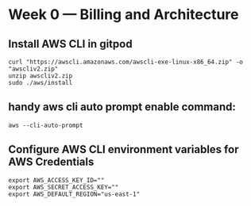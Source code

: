 # Week 0 — Billing and Architecture

## Install AWS CLI in gitpod
```
curl "https://awscli.amazonaws.com/awscli-exe-linux-x86_64.zip" -o "awscliv2.zip"
unzip awscliv2.zip
sudo ./aws/install
```

## handy aws cli auto prompt enable command:
```
aws --cli-auto-prompt
```

## Configure AWS CLI environment variables for AWS Credentials
```
export AWS_ACCESS_KEY_ID=""
export AWS_SECRET_ACCESS_KEY=""
export AWS_DEFAULT_REGION="us-east-1"
```
